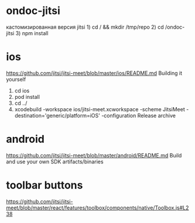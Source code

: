 # ondoc-jitsi
кастомизированная версия jitsi	1) cd / && mkdir /tmp/repo
2) cd /ondoc-jitsi
3) npm install

# ios
https://github.com/jitsi/jitsi-meet/blob/master/ios/README.md
Building it yourself
1) cd ios
2) pod install
3) cd ../
4) xcodebuild -workspace ios/jitsi-meet.xcworkspace -scheme JitsiMeet -destination='generic/platform=iOS' -configuration Release archive

# android
https://github.com/jitsi/jitsi-meet/blob/master/android/README.md
Build and use your own SDK artifacts/binaries

# toolbar buttons
https://github.com/jitsi/jitsi-meet/blob/master/react/features/toolbox/components/native/Toolbox.js#L238